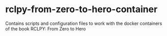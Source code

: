 # rclpy-from-zero-to-hero-container
Contains scripts and configuration files to work with the docker containers of the book RCLPY: From Zero to Hero
